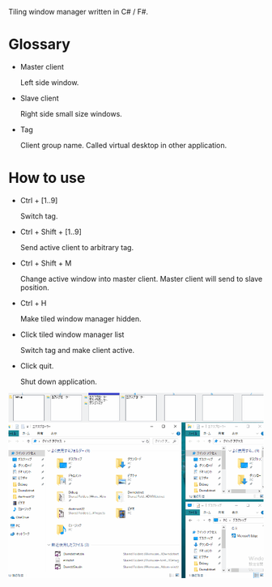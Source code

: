 Tiling window manager written in C# / F#.

# Glossary

- Master client

  Left side window.

- Slave client

   Right side small size windows.

- Tag

  Client group name. Called virtual desktop in other application.

# How to use

- Ctrl + [1..9]

  Switch tag.

- Ctrl + Shift + [1..9]

  Send active client to arbitrary tag.

- Ctrl + Shift + M

  Change active window into master client.
  Master client will send to slave position.

- Ctrl + H

  Make tiled window manager hidden.

- Click tiled window manager list

  Switch tag and make client active.

- Click quit.

  Shut down application.

![ selecting ](DwmDotNet.gif)

